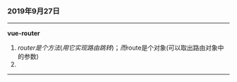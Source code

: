 ### 2019年9月27日

------

**vue-router**

1. $router是个方法(用它实现路由跳转)；而$route是个对象(可以取出路由对象中的参数)
2. 

------

